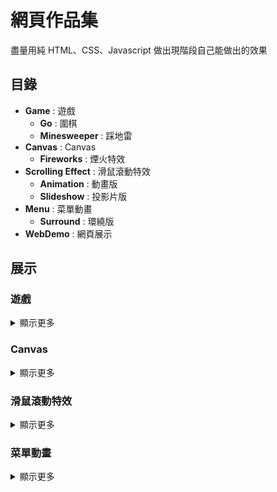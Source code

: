 # 網頁作品集

盡量用純 HTML、CSS、Javascript 做出現階段自己能做出的效果

## 目錄

-   **Game** : 遊戲
    -   **Go** : 圍棋
    -   **Minesweeper** : 踩地雷
-   **Canvas** : Canvas
    -   **Fireworks** : 煙火特效
-   **Scrolling Effect** : 滑鼠滾動特效
    -   **Animation** : 動畫版
    -   **Slideshow** : 投影片版
-   **Menu** : 菜單動畫
    -   **Surround** : 環繞版
-   **WebDemo** : 網頁展示

## 展示

### 遊戲

<details><summary>顯示更多</summary>

#### 圍棋

![展示圍棋0](Images/Game_Go_0.gif '展示圍棋0')

> 當棋子沒氣時會被提子，但當出現打劫(無限互相提子)時，需要找劫材後，才能再提劫

![展示圍棋1](Images/Game_Go_1.gif '展示圍棋1')

> 棋子無法自殺，但是如果下在的是自殺處，卻可以吃掉對方棋子時，此步不算自殺棋

#### 踩地雷

> 踩到地雷就會死

</details>

### Canvas

<details><summary>顯示更多</summary>

#### 煙火特效

![煙火特效0](Images/Canvas_Fireworks.gif '煙火特效')

> 點擊畫面會出現煙火

</details>

### 滑鼠滾動特效

<details><summary>顯示更多</summary>

#### 滑鼠滾動特效(動畫)

![滑鼠滾動特效0](Images/Scrolling_Effect.gif '滑鼠滾動特效')

> 滑鼠滾輪滾到哪，動畫效果就播到哪

#### 滑鼠滾動特效(投影片)

> 設定滾動吸附方式即可

</details>

### 菜單動畫

<details><summary>顯示更多</summary>

#### 菜單動畫(環繞)

![菜單動畫0](Images/Menu_Surround.gif '菜單動畫0')

> 菜單開關的動畫

</details>
